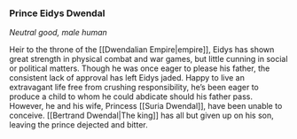 ### Prince Eidys Dwendal

_Neutral good, male human_

Heir to the throne of the [[Dwendalian Empire|empire]], Eidys has shown great strength in physical combat and war games, but little cunning in social or political matters. Though he was once eager to please his father, the consistent lack of approval has left Eidys jaded. Happy to live an extravagant life free from crushing responsibility, he’s been eager to produce a child to whom he could abdicate should his father pass. However, he and his wife, Princess [[Suria Dwendal]], have been unable to conceive. [[Bertrand Dwendal|The king]] has all but given up on his son, leaving the prince dejected and bitter.